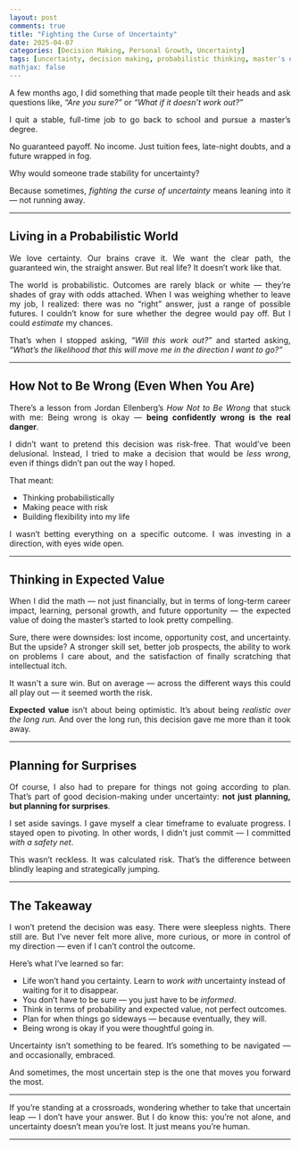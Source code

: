 ```yaml
---
layout: post
comments: true
title: "Fighting the Curse of Uncertainty"
date: 2025-04-07
categories: [Decision Making, Personal Growth, Uncertainty]
tags: [uncertainty, decision making, probabilistic thinking, master's degree, life choices]
mathjax: false
---
```


<style>
p {
  text-align: justify;
}
.post pre, .post code {
    border: none;
    background-color: #eee;
}

</style>

A few months ago, I did something that made people tilt their heads and ask questions like, *“Are you sure?”* or *“What if it doesn’t work out?”*

I quit a stable, full-time job to go back to school and pursue a master’s degree.

No guaranteed payoff. No income. Just tuition fees, late-night doubts, and a future wrapped in fog.

Why would someone trade stability for uncertainty?

Because sometimes, *fighting the curse of uncertainty* means leaning into it — not running away.

---

## Living in a Probabilistic World

We love certainty. Our brains crave it. We want the clear path, the guaranteed win, the straight answer. But real life? It doesn’t work like that.

The world is probabilistic. Outcomes are rarely black or white — they’re shades of gray with odds attached. When I was weighing whether to leave my job, I realized: there was no “right” answer, just a range of possible futures. I couldn’t know for sure whether the degree would pay off. But I could *estimate* my chances.

That’s when I stopped asking, *“Will this work out?”* and started asking, *“What’s the likelihood that this will move me in the direction I want to go?”*

---

## How Not to Be Wrong (Even When You Are)

There’s a lesson from Jordan Ellenberg’s *How Not to Be Wrong* that stuck with me: Being wrong is okay — **being confidently wrong is the real danger**.

I didn’t want to pretend this decision was risk-free. That would’ve been delusional. Instead, I tried to make a decision that would be *less wrong*, even if things didn’t pan out the way I hoped.

That meant:

- Thinking probabilistically  
- Making peace with risk  
- Building flexibility into my life  

I wasn’t betting everything on a specific outcome. I was investing in a direction, with eyes wide open.

---

## Thinking in Expected Value

When I did the math — not just financially, but in terms of long-term career impact, learning, personal growth, and future opportunity — the expected value of doing the master’s started to look pretty compelling.

Sure, there were downsides: lost income, opportunity cost, and uncertainty. But the upside? A stronger skill set, better job prospects, the ability to work on problems I care about, and the satisfaction of finally scratching that intellectual itch.

It wasn't a sure win. But on average — across the different ways this could all play out — it seemed worth the risk.

**Expected value** isn’t about being optimistic. It’s about being *realistic over the long run*. And over the long run, this decision gave me more than it took away.

---

## Planning for Surprises

Of course, I also had to prepare for things not going according to plan. That’s part of good decision-making under uncertainty: **not just planning, but planning for surprises**.

I set aside savings. I gave myself a clear timeframe to evaluate progress. I stayed open to pivoting. In other words, I didn't just commit — I committed *with a safety net*.

This wasn’t reckless. It was calculated risk. That’s the difference between blindly leaping and strategically jumping.

---

## The Takeaway

I won’t pretend the decision was easy. There were sleepless nights. There still are. But I’ve never felt more alive, more curious, or more in control of my direction — even if I can’t control the outcome.

Here’s what I’ve learned so far:

- Life won’t hand you certainty. Learn to *work with* uncertainty instead of waiting for it to disappear.  
- You don’t have to be sure — you just have to be *informed*.  
- Think in terms of probability and expected value, not perfect outcomes.  
- Plan for when things go sideways — because eventually, they will.  
- Being wrong is okay if you were thoughtful going in.  

Uncertainty isn’t something to be feared. It’s something to be navigated — and occasionally, embraced.

And sometimes, the most uncertain step is the one that moves you forward the most.

---

If you’re standing at a crossroads, wondering whether to take that uncertain leap — I don’t have your answer. But I do know this: you’re not alone, and uncertainty doesn’t mean you’re lost. It just means you’re human.

---
